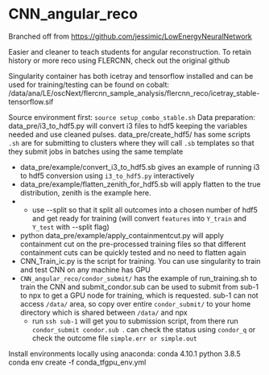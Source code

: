 # CNN_angular_reco

Branched off from https://github.com/jessimic/LowEnergyNeuralNetwork

Easier and cleaner to teach students for angular reconstruction. To retain history or more reco using FLERCNN, check out the original github 

Singularity container has both icetray and tensorflow installed and can be used for training/testing can be found on cobalt: /data/ana/LE/oscNext/flercnn_sample_analysis/flercnn_reco/icetray_stable-tensorflow.sif

Source environment first:
```source setup_combo_stable.sh```
Data preparation:
data_pre/i3_to_hdf5.py will convert i3 files to hdf5 keeping the variables needed and use cleaned pulses. 
data_pre/create_hdf5/ has some scripts ```.sh``` are for submitting to clusters where they will call ```.sb``` templates so that they submit jobs in batches using the same template
* data_pre/example/convert_i3_to_hdf5.sb gives an example of running i3 to hdf5 conversion using ```i3_to_hdf5.py``` interactively
* data_pre/example/flatten_zenith_for_hdf5.sb will apply flatten to the true distribution, zenith is the example here.
* * use --split so that it split all outcomes into a chosen number of hdf5 and get ready for training (will convert ```features``` into ```Y_train``` and ```Y_test``` with --split flag)
* python data_pre/example/apply_containmentcut.py will apply containment cut on the pre-processed training files so that different containment cuts can be quickly tested and no need to flatten again
* CNN_Train_ic.py is the script for training. You can use singularity to train and test CNN on any machine has GPU
* ```CNN_angular_reco/condor_submit/``` has the example of run_training.sh to train the CNN and submit_condor.sub can be used to submit from sub-1 to npx to get a GPU node for training, which is requested. sub-1 can not access ```/data/``` area, so copy over entire ```condor_submit/``` to your home directory which is shared between ```/data/``` and npx
   * run ```ssh sub-1``` will get you to submission script, from there run ```condor_submit condor.sub ```. can check the status using ```condor_q``` or check the outcome file ```simple.err or simple.out```

Install environments locally using anaconda:
conda 4.10.1
python 3.8.5
conda env create -f conda_tfgpu_env.yml

